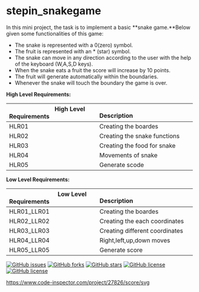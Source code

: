 # stepin_snakegame
In this mini project, the task is to implement a basic **snake game.**Below given some functionalities of this game:

- The snake is represented with a 0(zero) symbol.
- The fruit is represented with an * (star) symbol.
- The snake can move in any direction according to the user with the help of the keyboard (W,A,S,D keys).
- When the snake eats a fruit the score will increase by 10 points.
- The fruit will generate automatically within the boundaries.
- Whenever the snake will touch the boundary the game is over.


**High Level Requirements:**

|`               `**High Level Requirements**|`                                 `**Description**|
| :- | :- |
|HLR01|Creating the boardes|
|HLR02|Creating the snake functions|
|HLR03|Creating the food for snake|
|HLR04|Movements of snake|
|HLR05|Generate scode|

**Low Level Requirements:**

|`                `**Low Level Requirements**|`                             `**Description**|
| :- | :- |
|HLR01\_LLR01|Creating the boardes|
|HLR02\_LLR02|Creating the each coordinates|
|HLR03\_LLR03|Creating different coordinates|
|HLR04\_LLR04|Right,left,up,down moves|
|HLR05\_LLR05|Generate score|


[![GitHub issues](https://img.shields.io/github/issues/saimohan4356/stepin_snakegame)](https://github.com/saimohan4356/stepin_snakegame/issues)
[![GitHub forks](https://img.shields.io/github/forks/saimohan4356/stepin_snakegame)](https://github.com/saimohan4356/stepin_snakegame/network)
[![GitHub stars](https://img.shields.io/github/stars/saimohan4356/stepin_snakegame)](https://github.com/saimohan4356/stepin_snakegame/stargazers)
[![GitHub license](https://img.shields.io/github/license/saimohan4356/stepin_snakegame)](https://github.com/saimohan4356/stepin_snakegame)
[![GitHub license](https://img.shields.io/github/license/saimohan4356/stepin_snakegame)](https://github.com/saimohan4356/stepin_snakegame)



https://www.code-inspector.com/project/27826/score/svg
